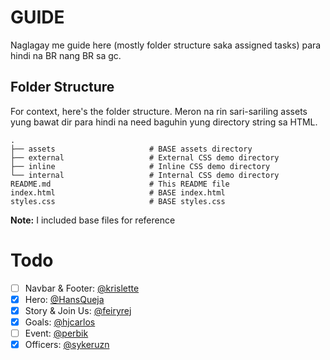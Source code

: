 # GUIDE

Naglagay me guide here (mostly folder structure saka assigned tasks) para hindi na BR nang BR sa gc.

## Folder Structure

For context, here's the folder structure. Meron na rin sari-sariling assets yung bawat dir para hindi na need baguhin yung directory string sa HTML.

```
.
├── assets                     # BASE assets directory
├── external                   # External CSS demo directory
├── inline                     # Inline CSS demo directory
└── internal                   # Internal CSS demo directory
README.md                      # This README file
index.html                     # BASE index.html
styles.css                     # BASE styles.css
```

**Note:** I included base files for reference

# Todo

- [ ] Navbar & Footer: [@krislette](https://www.github.com/krislette)
- [x] Hero: [@HansQueja](https://github.com/HansQueja)
- [x] Story & Join Us: [@feiryrej](https://github.com/feiryrej)
- [x] Goals: [@hjcarlos](https://github.com/hjcarlos)
- [ ] Event: [@perbik](https://github.com/perbik)
- [x] Officers: [@sykeruzn](https://github.com/sykeruzn)
